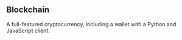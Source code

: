 ## Blockchain

A full-featured cryptocurrency, including a wallet with a Python and JavaScript client.
